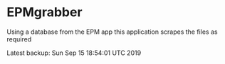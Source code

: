 # EPMgrabber
Using a database from the EPM app this application scrapes the files as required


Latest backup: Sun Sep 15 18:54:01 UTC 2019
